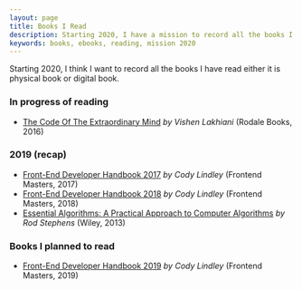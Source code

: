 ```yaml
---
layout: page
title: Books I Read
description: Starting 2020, I have a mission to record all the books I have read.
keywords: books, ebooks, reading, mission 2020
---
```


Starting 2020, I think I want to record all the books I have read either it is physical book or digital book.

### In progress of reading

- [The Code Of The Extraordinary Mind](https://www.goodreads.com/book/show/26114571-the-code-of-the-extraordinary-mind) _by Vishen Lakhiani_
 (Rodale Books, 2016)

### 2019 (recap)

- [Front-End Developer Handbook 2017](https://frontendmasters.com/books/front-end-handbook/2017/) _by Cody Lindley_ (Frontend Masters, 2017)
- [Front-End Developer Handbook 2018](https://frontendmasters.com/books/front-end-handbook/2018/) _by Cody Lindley_ (Frontend Masters, 2018)
- [Essential Algorithms: A Practical Approach to Computer Algorithms](https://www.goodreads.com/book/show/17351722-essential-algorithms) _by Rod Stephens_ (Wiley, 2013)

### Books I planned to read

- [Front-End Developer Handbook 2019](https://frontendmasters.com/books/front-end-handbook/2019/) _by Cody Lindley_ (Frontend Masters, 2019)